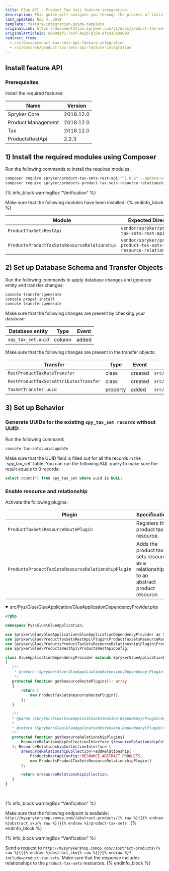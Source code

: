 ```yaml
---
title: Glue API - Product Tax Sets feature integration
description: This guide will navigate you through the process of installing and configuring the Product Tax Sets API feature in Spryker OS.
last_updated: Nov 4, 2019
template: feature-integration-guide-template
originalLink: https://documentation.spryker.com/v1/docs/product-tax-sets-api-feature-integration
originalArticleId: ad00daf1-7c6f-4a1b-b358-9fc415a3a093
redirect_from:
  - /v1/docs/product-tax-sets-api-feature-integration
  - /v1/docs/en/product-tax-sets-api-feature-integration
---
```


## Install feature API

### Prerequisites

Install the required features:

| Name | Version |
| --- | --- |
| Spryker Core | 2018.12.0 |
| Product Management | 2018.12.0 |
| Tax | 2018.12.0 |
| ProductsRestApi | 2.2.3 |

## 1) Install the required modules using Composer

Run the following commands to install the required modules:

```bash
composer require spryker/product-tax-sets-rest-api:"^1.0.6" --update-with-dependencies
composer require spryker/products-product-tax-sets-resource-relationship:"^1.0.0" --update-with-dependencies 
```

{% info_block warningBox “Verification” %}

Make sure that the following modules have been installed:
{% endinfo_block %}

| Module | Expected Directory |
| --- | --- |
|  `ProductTaxSetsRestApi` |  `vendor/spryker/product-tax-sets-rest-api` |
|  `ProductsProductTaxSetsResourceRelationship` |  `vendor/spryker/products-product-tax-sets-resource-relationship` |


## 2) Set up Database Schema and Transfer Objects

Run the following commands to apply database changes and generate entity and transfer changes:

```bash
console transfer:generate
console propel:install
console transfer:generate 
```

<section contenteditable="false" class="warningBox"><div class="content">
    Make sure that the following changes are present by checking your database:

| Database entity | Type | Event |
| --- | --- | --- |
|  `spy_tax_set.uuid` | column | added |
</div></section>

<section contenteditable="false" class="warningBox"><div class="content">Make sure that the following changes are present in the transfer objects:

| Transfer | Type | Event | Path |
| --- | --- | --- | --- |
|  `RestProductTaxRateTransfer` | class | created |  `src/Generated/Shared/Transfer/RestProductTaxRateTransfer` |
|  `RestProductTaxSetsAttributesTransfer` | class | created |  `src/Generated/Shared/Transfer/RestProductTaxSetsAttributesTransfer` |
|  `TaxSetTransfer.uuid` | property | added |  `src/Generated/Shared/Transfer/TaxSetTransfer` |
</div></section>

## 3) Set up Behavior

### Generate UUIDs for the existing `spy_tax_set records` without UUID:

Run the following command:

```bash
console tax-sets:uuid:update 
```

 <section contenteditable="false" class="warningBox"><div class="content">
    Make sure that the UUID field is filled out for all the records in the `spy_tax_set` table. You can run the following SQL query to make sure the result equals to 0 records:

```sql
select count(*) from spy_tax_set where uuid is NULL; 
```
</div></section>

### Enable resource and relationship

Activate the following plugins:

| Plugin | Specification | Prerequisites | Namespace |
| --- | --- | --- | --- |
|  `ProductTaxSetsResourceRoutePlugin` | Registers the product tax resource. | None |  `Spryker\Glue\ProductTaxSetsRestApi\Plugin` |
|  `ProductsProductTaxSetsResourceRelationshipPlugin` | Adds the product tax sets resource as a relationship to an abstract product resource. | None |  `Spryker\Glue\ProductsProductTaxSetsResourceRelationship\Plugin` |

<details open>
  <summary markdown='span'>src/Pyz/Glue/GlueApplication/GlueApplicationDependencyProvider.php</summary>
    
 ```php
 <?php
 
namespace Pyz\Glue\GlueApplication;
 
use Spryker\Glue\GlueApplication\GlueApplicationDependencyProvider as SprykerGlueApplicationDependencyProvider;
use Spryker\Glue\ProductTaxSetsRestApi\Plugin\ProductTaxSetsResourceRoutePlugin;
use Spryker\Glue\ProductsProductTaxSetsResourceRelationship\Plugin\ProductsProductTaxSetsResourceRelationshipPlugin;
use Spryker\Glue\ProductsRestApi\ProductsRestApiConfig;
 
class GlueApplicationDependencyProvider extends SprykerGlueApplicationDependencyProvider
{
    /**
     * @return \Spryker\Glue\GlueApplicationExtension\Dependency\Plugin\ResourceRoutePluginInterface[]
     */
    protected function getResourceRoutePlugins(): array
    {
        return [
            new ProductTaxSetsResourceRoutePlugin(),
        ];
    }
 
    /**
    * @param \Spryker\Glue\GlueApplicationExtension\Dependency\Plugin\ResourceRelationshipCollectionInterface $resourceRelationshipCollection
    *
    * @return \Spryker\Glue\GlueApplicationExtension\Dependency\Plugin\ResourceRelationshipCollectionInterface
    */
    protected function getResourceRelationshipPlugins(
        ResourceRelationshipCollectionInterface $resourceRelationshipCollection
    ): ResourceRelationshipCollectionInterface {
        $resourceRelationshipCollection->addRelationship(
            ProductsRestApiConfig::RESOURCE_ABSTRACT_PRODUCTS,
            new ProductsProductTaxSetsResourceRelationshipPlugin()
        );
 
        return $resourceRelationshipCollection;
    }
}
```

<br>
</details>


 {% info_block warningBox “Verification” %}

Make sure that the following endpoint is available: `http://mysprykershop.comop.com//abstract-products/{% raw %}{{{% endraw %}abstract_sku{% raw %}}}{% endraw %}/product-tax-sets `
{% endinfo_block %}

{% info_block warningBox “Verification” %}

Send a request to `http://mysprykershop.comop.com//abstract-products/{% raw %}{{{% endraw %}abstract_sku{% raw %}}}{% endraw %}?include=product-tax-sets`. Make sure that the response includes relationships to the `product-tax-sets` resources.
{% endinfo_block %}

<!-- Last review date: Feb 21, 2019 -->

<!--by Tihran Voitov and Dmitry Beirak-->
